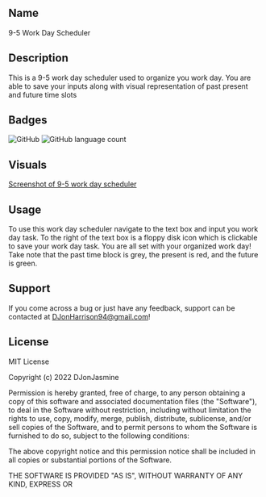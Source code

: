 ## Name
9-5 Work Day Scheduler

## Description

This is a 9-5 work day scheduler used to organize you work day. You are able to save your inputs along with visual representation of past present and future time slots

## Badges
 <img alt="GitHub" src="https://img.shields.io/github/license/DJonJasmine/9-5-Work-Day-Scheduler">

 <img alt="GitHub language count" src="https://img.shields.io/github/languages/count/DJonJasmine/9-5-Work-Day-Scheduler">
 
## Visuals

[Screenshot of 9-5 work day scheduler](assets/images)

## Usage

To use this work day scheduler navigate to the text box and input you work day task. To the right of the text box is a floppy disk icon which is clickable to save your work day task. You are all set with your organized work day! Take note that the past time block is grey, the present is red, and the future is green.

## Support

If you come across a bug or just have any feedback, support can be contacted at DJonHarrison94@gmail.com!
## License

MIT License

Copyright (c) 2022 DJonJasmine

Permission is hereby granted, free of charge, to any person obtaining a copy
of this software and associated documentation files (the "Software"), to deal
in the Software without restriction, including without limitation the rights
to use, copy, modify, merge, publish, distribute, sublicense, and/or sell
copies of the Software, and to permit persons to whom the Software is
furnished to do so, subject to the following conditions:

The above copyright notice and this permission notice shall be included in all
copies or substantial portions of the Software.

THE SOFTWARE IS PROVIDED "AS IS", WITHOUT WARRANTY OF ANY KIND, EXPRESS OR